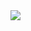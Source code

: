 <img align="middle" src="https://github-readme-stats.vercel.app/api?username=lyd11250&show_icons=true&icon_color=CE1D2D&text_color=718096&bg_color=ffffff&hide_title=true" />
